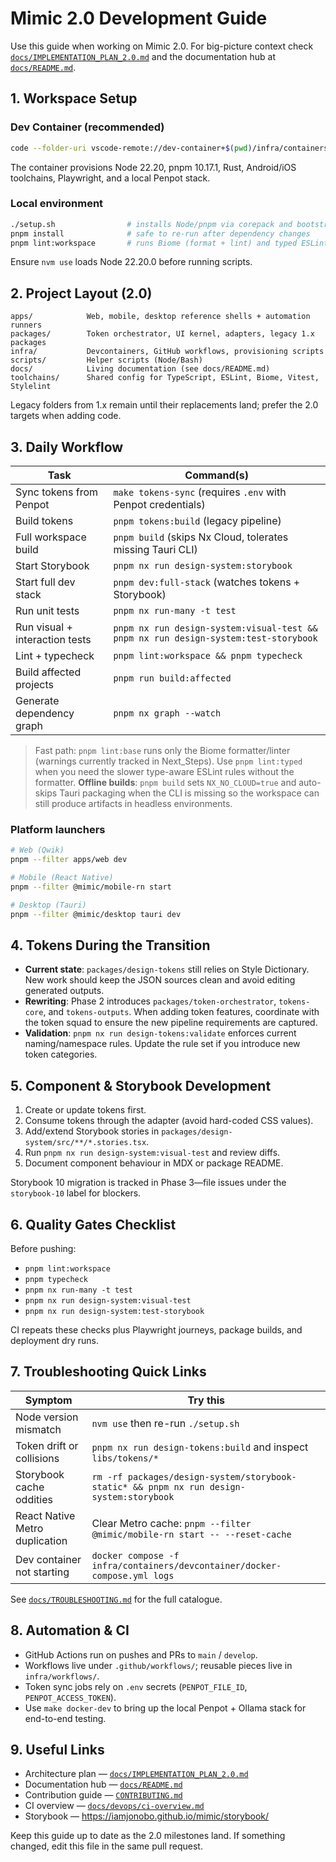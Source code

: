 # Mimic 2.0 Development Guide

Use this guide when working on Mimic 2.0. For big-picture context check
[`docs/IMPLEMENTATION_PLAN_2.0.md`](docs/IMPLEMENTATION_PLAN_2.0.md) and the documentation hub at
[`docs/README.md`](docs/README.md).

## 1. Workspace Setup

### Dev Container (recommended)

```bash
code --folder-uri vscode-remote://dev-container+$(pwd)/infra/containers/devcontainer
```

The container provisions Node 22.20, pnpm 10.17.1, Rust, Android/iOS toolchains, Playwright, and a local
Penpot stack.

### Local environment

```bash
./setup.sh                # installs Node/pnpm via corepack and bootstrap dependencies
pnpm install              # safe to re-run after dependency changes
pnpm lint:workspace       # runs Biome (format + lint) and typed ESLint to verify the toolchain
```

Ensure `nvm use` loads Node 22.20.0 before running scripts.

## 2. Project Layout (2.0)

```text
apps/            Web, mobile, desktop reference shells + automation runners
packages/        Token orchestrator, UI kernel, adapters, legacy 1.x packages
infra/           Devcontainers, GitHub workflows, provisioning scripts
scripts/         Helper scripts (Node/Bash)
docs/            Living documentation (see docs/README.md)
toolchains/      Shared config for TypeScript, ESLint, Biome, Vitest, Stylelint
```

Legacy folders from 1.x remain until their replacements land; prefer the 2.0 targets when adding code.

## 3. Daily Workflow

| Task                           | Command(s)                                                                          |
| ------------------------------ | ----------------------------------------------------------------------------------- |
| Sync tokens from Penpot        | `make tokens-sync` (requires `.env` with Penpot credentials)                        |
| Build tokens                   | `pnpm tokens:build` (legacy pipeline)                                               |
| Full workspace build           | `pnpm build` (skips Nx Cloud, tolerates missing Tauri CLI)                          |
| Start Storybook                | `pnpm nx run design-system:storybook`                                               |
| Start full dev stack           | `pnpm dev:full-stack` (watches tokens + Storybook)                                  |
| Run unit tests                 | `pnpm nx run-many -t test`                                                          |
| Run visual + interaction tests | `pnpm nx run design-system:visual-test && pnpm nx run design-system:test-storybook` |
| Lint + typecheck               | `pnpm lint:workspace && pnpm typecheck`                                             |
| Build affected projects        | `pnpm run build:affected`                                                           |
| Generate dependency graph      | `pnpm nx graph --watch`                                                             |

> Fast path: `pnpm lint:base` runs only the Biome formatter/linter (warnings currently tracked in Next_Steps). Use
> `pnpm lint:typed` when you need the slower type-aware ESLint rules without the formatter.
> **Offline builds**: `pnpm build` sets `NX_NO_CLOUD=true` and auto-skips Tauri packaging when the CLI is missing so the
> workspace
> can still produce artifacts in headless environments.

### Platform launchers

```bash
# Web (Qwik)
pnpm --filter apps/web dev

# Mobile (React Native)
pnpm --filter @mimic/mobile-rn start

# Desktop (Tauri)
pnpm --filter @mimic/desktop tauri dev
```

## 4. Tokens During the Transition

- **Current state**: `packages/design-tokens` still relies on Style Dictionary. New work should keep
  the JSON sources clean and avoid editing generated outputs.
- **Rewriting**: Phase 2 introduces `packages/token-orchestrator`, `tokens-core`, and `tokens-outputs`.
  When adding token features, coordinate with the token squad to ensure the new pipeline requirements
  are captured.
- **Validation**: `pnpm nx run design-tokens:validate` enforces current naming/namespace rules. Update
  the rule set if you introduce new token categories.

## 5. Component & Storybook Development

1. Create or update tokens first.
2. Consume tokens through the adapter (avoid hard-coded CSS values).
3. Add/extend Storybook stories in `packages/design-system/src/**/*.stories.tsx`.
4. Run `pnpm nx run design-system:visual-test` and review diffs.
5. Document component behaviour in MDX or package README.

Storybook 10 migration is tracked in Phase 3—file issues under the `storybook-10` label for blockers.

## 6. Quality Gates Checklist

Before pushing:

- `pnpm lint:workspace`
- `pnpm typecheck`
- `pnpm nx run-many -t test`
- `pnpm nx run design-system:visual-test`
- `pnpm nx run design-system:test-storybook`

CI repeats these checks plus Playwright journeys, package builds, and deployment dry runs.

## 7. Troubleshooting Quick Links

| Symptom                        | Try this                                                                                 |
| ------------------------------ | ---------------------------------------------------------------------------------------- |
| Node version mismatch          | `nvm use` then re-run `./setup.sh`                                                       |
| Token drift or collisions      | `pnpm nx run design-tokens:build` and inspect `libs/tokens/*`                            |
| Storybook cache oddities       | `rm -rf packages/design-system/storybook-static* && pnpm nx run design-system:storybook` |
| React Native Metro duplication | Clear Metro cache: `pnpm --filter @mimic/mobile-rn start -- --reset-cache`               |
| Dev container not starting     | `docker compose -f infra/containers/devcontainer/docker-compose.yml logs`                |

See [`docs/TROUBLESHOOTING.md`](docs/TROUBLESHOOTING.md) for the full catalogue.

## 8. Automation & CI

- GitHub Actions run on pushes and PRs to `main` / `develop`.
- Workflows live under `.github/workflows/`; reusable pieces live in `infra/workflows/`.
- Token sync jobs rely on `.env` secrets (`PENPOT_FILE_ID`, `PENPOT_ACCESS_TOKEN`).
- Use `make docker-dev` to bring up the local Penpot + Ollama stack for end-to-end testing.

## 9. Useful Links

- Architecture plan — [`docs/IMPLEMENTATION_PLAN_2.0.md`](docs/IMPLEMENTATION_PLAN_2.0.md)
- Documentation hub — [`docs/README.md`](docs/README.md)
- Contribution guide — [`CONTRIBUTING.md`](CONTRIBUTING.md)
- CI overview — [`docs/devops/ci-overview.md`](docs/devops/ci-overview.md)
- Storybook — <https://iamjonobo.github.io/mimic/storybook/>

Keep this guide up to date as the 2.0 milestones land. If something changed, edit this file in the
same pull request.
